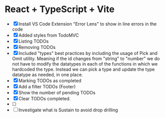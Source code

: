 # React + TypeScript + Vite

- [x] Install VS Code Extension "Error Lens" to show in line errors in the code
- [x] Added styles from TodoMVC
- [x] Listing TODOs
- [x] Removing TODOs
- [x] Included "types" best practices by including the usage of Pick and Omit utility. Meaning if the id changes from "string" to "number" we do not have to modify the datatypes in each of the functions in which we hardcoded the type. Instead we can pick a type and update the type datatype as needed, in one place.
- [x] Marking TODOs as completed
- [x] Add a filter TODOs (Footer)
- [x] Show the number of pending TODOs
- [x] Clear TODOs completed.
- [ ] 
- [ ] Investigate what is Sustain to avoid drop drilling 